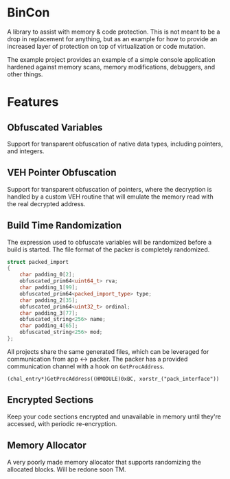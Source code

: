 # BinCon
A library to assist with memory &amp; code protection. This is not meant to be a drop in replacement for anything, but as an example for how to provide an 
increased layer of protection on top of virtualization or code mutation.

The example project provides an example of a simple console application hardened against memory scans, memory modifications, debuggers, and other things.

# Features

## Obfuscated Variables
Support for transparent obfuscation of native data types, including pointers, and integers.

## VEH Pointer Obfuscation
Support for transparent obfuscation of pointers, where the decryption is handled by a custom VEH routine that will
emulate the memory read with the real decrypted address.

## Build Time Randomization
The expression used to obfuscate variables will be randomized before a build is started. The file format of the packer is completely randomized.

```C++
struct packed_import
{
	char padding_0[2];
	obfuscated_prim64<uint64_t> rva;
	char padding_1[99];
	obfuscated_prim64<packed_import_type> type;
	char padding_2[35];
	obfuscated_prim64<uint32_t> ordinal;
	char padding_3[77];
	obfuscated_string<256> name;
	char padding_4[65];
	obfuscated_string<256> mod;
};
```

All projects share the same generated files, which can be leveraged for communication from app <-> packer. The packer has a provided communication channel with a hook on `GetProcAddress`.

```
(chal_entry*)GetProcAddress((HMODULE)0xBC, xorstr_("pack_interface"))
```

## Encrypted Sections
Keep your code sections encrypted and unavailable in memory until they're accessed, with periodic re-encryption.

## Memory Allocator
A very poorly made memory allocator that supports randomizing the allocated blocks. Will be redone soon TM.
